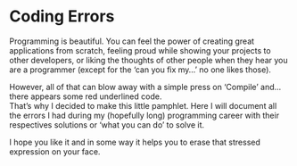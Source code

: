 # Coding Errors

Programming is beautiful. You can feel the power of creating great applications from scratch, feeling proud while showing your projects to other developers, or liking the thoughts of other people when they hear you are a programmer (except for the ‘can you fix my…’ no one likes those). 

However, all of that can blow away with a simple press on ‘Compile’ and… there appears some red underlined code.  
That’s why I decided to make this little pamphlet. Here I will document all the errors I had during my (hopefully long) programming career with their respectives solutions or ‘what you can do’ to solve it. 

I hope you like it and in some way it helps you to erase that stressed expression on your face.
